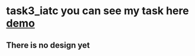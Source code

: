 # task3_iatc you can see my task here [demo](https://fidan-ismayilova.github.io/task2_iatc/) 
## There is no design yet